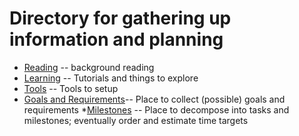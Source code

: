 # Directory for gathering up information and planning

* [Reading](reading.md) -- background reading
* [Learning](learning.md) -- Tutorials and things to explore
* [Tools](tools.md) -- Tools to setup
* [Goals and Requirements](goals.md)-- Place to collect (possible) goals  and requirements
*[Milestones](milestones.md) -- Place to decompose into tasks and milestones; eventually order and estimate time targets


  
